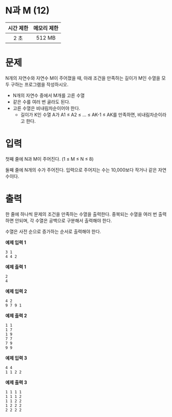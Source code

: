 # N과 M (12)

|시간 제한|	메모리 제한|
| :---: | :---: |
|2 초	|512 MB|

# 문제
N개의 자연수와 자연수 M이 주어졌을 때, 아래 조건을 만족하는 길이가 M인 수열을 모두 구하는 프로그램을 작성하시오.

+ N개의 자연수 중에서 M개를 고른 수열 
+ 같은 수를 여러 번 골라도 된다. 
+ 고른 수열은 비내림차순이어야 한다. 
  + 길이가 K인 수열 A가 A1 ≤ A2 ≤ ... ≤ AK-1 ≤ AK를 만족하면, 비내림차순이라고 한다.
  
# 입력
첫째 줄에 N과 M이 주어진다. (1 ≤ M ≤ N ≤ 8)

둘째 줄에 N개의 수가 주어진다. 입력으로 주어지는 수는 10,000보다 작거나 같은 자연수이다.

# 출력
한 줄에 하나씩 문제의 조건을 만족하는 수열을 출력한다. 중복되는 수열을 여러 번 출력하면 안되며, 각 수열은 공백으로 구분해서 출력해야 한다.

수열은 사전 순으로 증가하는 순서로 출력해야 한다.

**예제 입력 1**
```
3 1
4 4 2
```
**예제 출력 1** 
```
2
4
```
**예제 입력 2** 
```
4 2
9 7 9 1
```
**예제 출력 2** 
```
1 1
1 7
1 9
7 7
7 9
9 9
```
**예제 입력 3** 
```
4 4
1 1 2 2
```
**예제 출력 3** 
```
1 1 1 1
1 1 1 2
1 1 2 2
1 2 2 2
2 2 2 2
```